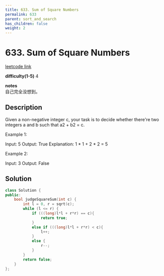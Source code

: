 ```yaml
---
title: 633. Sum of Square Numbers
permalink: 633
parent: sort_and_search
has_children: false
weight: 2
---
```

# 633. Sum of Square Numbers
[leetcode link](https://leetcode.com/problems/sum-of-square-numbers/)

**difficulty(1-5)** 
4

**notes**   
自己完全没想到。

## Description
Given a non-negative integer c, your task is to decide whether there're two integers a and b such that a2 + b2 = c.

Example 1:

Input: 5
Output: True
Explanation: 1 * 1 + 2 * 2 = 5
 

Example 2:

Input: 3
Output: False

## Solution

```c++
class Solution {
public:
    bool judgeSquareSum(int c) {
        int l = 0, r = sqrt(c);
        while (l <= r) {
            if (((long)l*l + r*r) == c){
                return true;
            }
            else if (((long)l*l + r*r) < c){
                l++;
            }
            else {
                r--;
            }
        }
        return false;
    }
};
```



